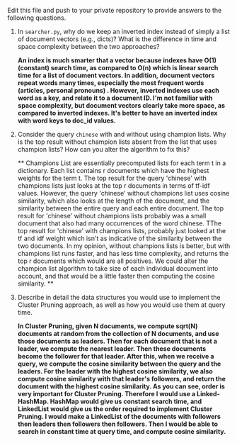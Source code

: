 Edit this file and push to your private repository to provide answers to the following questions.

1. In `searcher.py`, why do we keep an inverted index instead of simply a list
of document vectors (e.g., dicts)? What is the difference in time and space
complexity between the two approaches?   


    **An index is much smarter that a vector because indexes have O(1) (constant) search time, as compared to O(n) which is linear search time
    for a list of document vectors. In addition, document vectors repeat words many times, especially the most frequent words (articles, personal pronouns)
    . However, inverted indexes use each word as a key, and relate it to a document ID. I'm not familiar with space complexity, but 
     document vectors clearly take more space, as compared to inverted indexes. It's better to have an inverted index with word keys to doc_id values.**
   
2. Consider the query `chinese` with and without using champion lists.  Why is
the top result without champion lists absent from the list that uses champion
lists? How can you alter the algorithm to fix this?   


    **
     Champions List are essentially precomputed lists for each term t in a dictionary. Each list contains r documents which have the highest 
     weights for the term t. The top result for the query 'chinese' with champions lists just looks at the top r documents in terms of tf-idf
     values. However, the query 'chinese' without champions list uses cosine similarity, which also looks at the length of the document, and 
     the similarity between the entire query and each entire document. The top result for 'chinese' without champions lists probably was a small
     document that also had many occurrences of the word chinese. TThe top result for 'chinese' with champions lists, probably just looked at the 
     tf and idf weight which isn't as indicative of the similarity between the two documents. In my opinion, without champions lists is better,
     but with champions list runs faster, and has less time complexity, and returns the top r documents which would are all positives. We could alter 
     the champion list algorithm to take size of each individual document into account, and that would be a little faster then computing the
     cosine similarity.
     **

3. Describe in detail the data structures you would use to implement the
Cluster Pruning approach, as well as how you would use them at query time.   


    **In Cluster Pruning, given N documents, we compute sqrt(N) documents at random from the collection of N documents, and use those documents as leaders. 
    Then for each document that is not a leader, we compute the nearest leader. Then these documents become the follower for that leader.
     After this, when we receive a query, we compute the cosine similarity between the query and the leaders. For the leader with the highest cosine
     similarity, we also compute cosine similarity with that leader's followers, and return the document with the highest cosine similarity.
     As you can see, order is very important for Cluster Pruning. Therefore I would use a Linked-HashMap. HashMap would give us constant search time,
     and LinkedList would give us the order required to implement Cluster Pruning. I would make a LinkedList of the documents with followers
     then leaders then followers then followers. Then I would be able to search in constant time at query time, and compute cosine similarity.**
